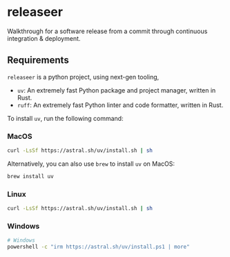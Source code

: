 # releaseer
Walkthrough for a software release from a commit through continuous integration & deployment.

## Requirements

`releaseer` is a python project, using next-gen tooling,

- `uv`: An extremely fast Python package and project manager, written in Rust.
- `ruff`: An extremely fast Python linter and code formatter, written in Rust.

To install `uv`, run the following command:

### MacOS

```bash
curl -LsSf https://astral.sh/uv/install.sh | sh
```

Alternatively, you can also use `brew` to install `uv` on MacOS:

```bash
brew install uv
```

### Linux
```bash
curl -LsSf https://astral.sh/uv/install.sh | sh
```

### Windows

```bash
# Windows
powershell -c "irm https://astral.sh/uv/install.ps1 | more"
```